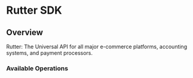 # Rutter SDK

## Overview

Rutter: The Universal API for all major e-commerce platforms, accounting systems, and payment processors.

### Available Operations

